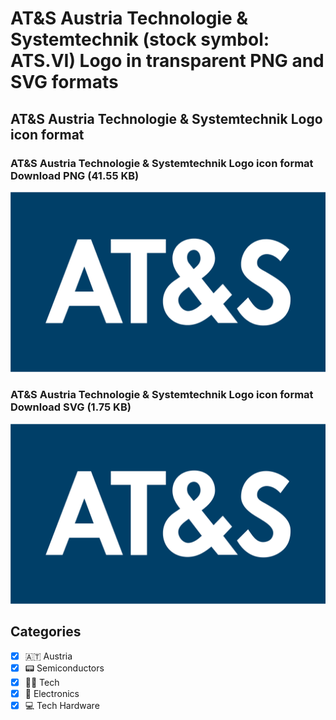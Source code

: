 # AT&S Austria Technologie & Systemtechnik (stock symbol: ATS.VI) Logo in transparent PNG and SVG formats

## AT&S Austria Technologie & Systemtechnik Logo icon format

### AT&S Austria Technologie & Systemtechnik Logo icon format Download PNG (41.55 KB)

![AT&S Austria Technologie & Systemtechnik Logo icon format Download PNG (41.55 KB)](/img/orig/ATS.VI-810f6e18.png)

### AT&S Austria Technologie & Systemtechnik Logo icon format Download SVG (1.75 KB)

![AT&S Austria Technologie & Systemtechnik Logo icon format Download SVG (1.75 KB)](/img/orig/ATS.VI-f0e7cd95.svg)



## Categories
- [x] 🇦🇹 Austria
- [x] 📟 Semiconductors
- [x] 👩‍💻 Tech
- [x] 🔌 Electronics
- [x] 💻 Tech Hardware
